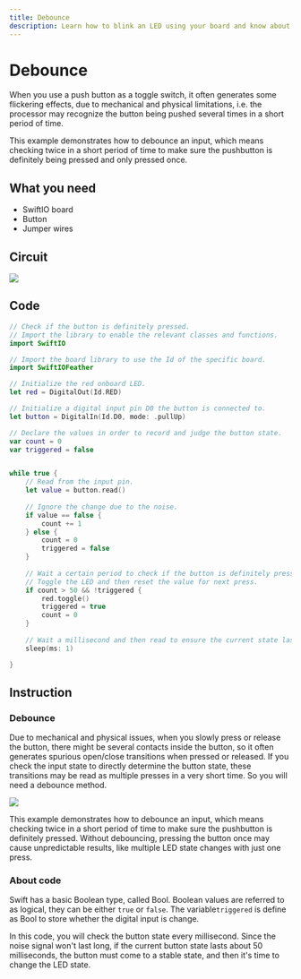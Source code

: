 ```yaml
---
title: Debounce
description: Learn how to blink an LED using your board and know about digital signal.
---
```


# Debounce

When you use a push button as a toggle switch, it often generates some flickering effects, due to mechanical and physical limitations, i.e. the processor may recognize the button being pushed several times in a short period of time. 

This example demonstrates how to debounce an input, which means checking twice in a short period of time to make sure the pushbutton is definitely being pressed and only pressed once.

## What you need

* SwiftIO board
* Button
* Jumper wires

## Circuit

![](../../.gitbook/assets/ButtoncontrolLED.png)

## Code

```swift
// Check if the button is definitely pressed.
// Import the library to enable the relevant classes and functions.
import SwiftIO

// Import the board library to use the Id of the specific board.
import SwiftIOFeather

// Initialize the red onboard LED.
let red = DigitalOut(Id.RED)

// Initialize a digital input pin D0 the button is connected to.
let button = DigitalIn(Id.D0, mode: .pullUp)

// Declare the values in order to record and judge the button state.
var count = 0
var triggered = false


while true {
    // Read from the input pin.
    let value = button.read()
    
    // Ignore the change due to the noise.
    if value == false {
        count += 1
    } else {
        count = 0
        triggered = false
    }
    
    // Wait a certain period to check if the button is definitely pressed. 
    // Toggle the LED and then reset the value for next press.
    if count > 50 && !triggered {
        red.toggle()
        triggered = true
        count = 0
    }
    
    // Wait a millisecond and then read to ensure the current state last for enough time. 
    sleep(ms: 1)

}
```

## Instruction

### Debounce

Due to mechanical and physical issues, when you slowly press or release the button, there might be several contacts inside the button, so it often generates spurious open/close transitions when pressed or released. If you check the input state to directly determine the button state, these transitions may be read as multiple presses in a very short time. So you will need a debounce method.

![](../../.gitbook/assets/bounce.png)

This example demonstrates how to debounce an input, which means checking twice in a short period of time to make sure the pushbutton is definitely pressed. Without debouncing, pressing the button once may cause unpredictable results, like multiple LED state changes with just one press. 

### About code

Swift has a basic Boolean type, called Bool. Boolean values are referred to as logical, they can be either `true` or `false`. The variable`triggered` is define as Bool to store whether the digital input is change.

In this code, you will check the button state every millisecond. Since the noise signal won't last long, if the current button state lasts about 50 milliseconds, the button must come to a stable state, and then it's time to change the LED state.
